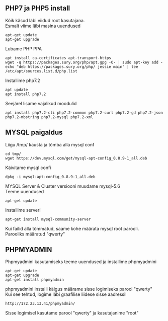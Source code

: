 ## PHP7 ja PHP5 install
Kõik käsud läbi viidud root kasutajana.  
Esmalt viime läbi masina uuendused
```
apt-get update
apt-get upgrade
```
Lubame PHP PPA
```
apt install ca-certificates apt-transport-https 
wget -q https://packages.sury.org/php/apt.gpg -O- | sudo apt-key add -
echo "deb https://packages.sury.org/php/ jessie main" | tee /etc/apt/sources.list.d/php.list
```
Installime php7.2
```
apt update
apt install php7.2
```
Seejärel lisame vajalikud moodulid
```
apt install php7.2-cli php7.2-common php7.2-curl php7.2-gd php7.2-json php7.2-mbstring php7.2-mysql php7.2-xml
```
## MYSQL paigaldus
Liigu /tmp/ kausta ja tõmba alla mysql conf
```
cd tmp/
wget https://dev.mysql.com/get/mysql-apt-config_0.8.9-1_all.deb
```
Käivitame mysql confi
```
dpkg -i mysql-apt-config_0.8.9-1_all.deb
```
MYSQL Server & Cluster versiooni muudame mysql-5.6  
Teeme uuendused
```
apt-get update
```
Installime serveri
```
apt-get install mysql-community-server
```
Kui failid alla tõmmatud, saame kohe määrata mysql root parooli.  
Parooliks määratud "qwerty"
## PHPMYADMIN
Phpmyadmini kasutamiseks teeme uuendused ja installime phpmyadmini
```
apt-get update
apt-get upgrade
apt-get install phpmyadmin
```
phpmyadmini installi käigus määrame sisse logimiseks parool "qwerty"  
Kui see tehtud, logime läbi graafilise liidese sisse aadressil
```
http://172.23.13.41/phpmyadmin/
```
Sisse logimisel kasutame parool "qwerty" ja kasutajanime "root"



